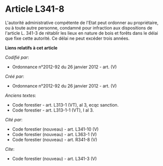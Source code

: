 # Article L341-8

L'autorité administrative compétente de l'Etat peut ordonner au propriétaire, ou à toute autre personne, condamné pour
infraction aux dispositions de l'article L. 341-3 de rétablir les lieux en nature de bois et forêts dans le délai que fixe
cette autorité. Ce délai ne peut excéder trois années.

**Liens relatifs à cet article**

_Codifié par_:

  - Ordonnance n°2012-92 du 26 janvier 2012 - art. (V)

_Créé par_:

  - Ordonnance n°2012-92 du 26 janvier 2012 - art. (V)

_Anciens textes_:

  - Code forestier - art. L313-1 (VT), al 3, ecqc sanction.
  - Code forestier - art. L313-1-1 (VT), I al 3.

_Cité par_:

  - Code forestier (nouveau) - art. L341-10 (V)
  - Code forestier (nouveau) - art. L363-1 (V)
  - Code forestier (nouveau) - art. R341-8 (V)

_Cite_:

  - Code forestier (nouveau) - art. L341-3 (V)
